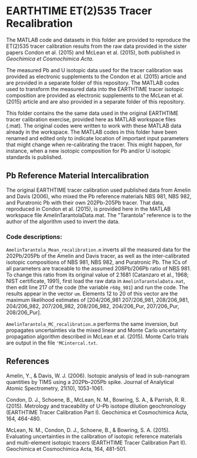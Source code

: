 # EARTHTIME ET(2)535 Tracer Recalibration

The MATLAB code and datasets in this folder are provided to reproduce the ET(2)535 tracer calibration results from the raw data provided in the sister papers Condon et al. (2015) and McLean et al. (2015), both published in *Geochimica et Cosmochimica Acta*.  

The measured Pb and U isotopic data used for the tracer calibration was provided as electronic supplements to the Condon et al. (2015) article and are provided in a separate folder of this repository.  The MATLAB codes used to transform the measured data into the EARTHTIME tracer isotopic composition are provided as electronic supplements to the McLean et al. (2015) article and are also provided in a separate folder of this repository.

This folder contains the the same data used in the original EARTHTIME tracer calibration exercise, provided here as MATLAB workspace files (.mat). The original codes were written to work with these MATLAB data already in the workspace.  The MATLAB codes in this folder have been renamed and edited only to indicate location of important input parameters that might change when re-calibrating the tracer. This might happen, for instance, when a new isotopic composition for Pb and/or U isotopic standards is published. 

## Pb Reference Material Intercalibration

The original EARTHTIME tracer calibration used published data from Amelin and Davis (2006), who mixed the Pb reference materials NBS 981, NBS 982, and Puratronic Pb with their own 202Pb-205Pb tracer. That data, reproduced in Condon et al. (2015), is provided here in the MATLAB workspace file AmelinTarantolaData.mat. The "Tarantola" reference is to the author of the algorithm used to invert the data. 

### Code descriptions:

`AmelinTarantola_Mean_recalibration.m` inverts all the measured data for the 202Pb/205Pb of the Amelin and Davis tracer, as well as the inter-calibrated isotopic compositions of NBS 981, NBS 982, and Puratronic Pb. The ICs of all parameters are traceable to the assumed 208Pb/206Pb ratio of NBS 981. To change this ratio from its original value of 2.1681 (Catanzaro et al., 1968; NIST certificate, 1991), first load the raw data in `AmelinTarantolaData.mat`, then edit line 217 of the code (the variable `r68g_981`) and run the code.  The results appear in the vector `um`.  Elements 12 to 20 of this vector are the maximum likelihood estimates of [204/206_981 207/206_981, 208/206_981, 204/206_982, 207/206_982, 208/206_982, 204/206_Pur, 207/206_Pur, 208/206_Pur]. 

`AmelinTarantola_MC_recalibration.m` performs the same inversion, but propagates uncertainties via the mixed linear and Monte Carlo uncertainty propagation algorithm described in McLean et al. (2015). Monte Carlo trials are output in the file `'MCintercal.txt`.


## References

Amelin, Y., & Davis, W. J. (2006). Isotopic analysis of lead in sub-nanogram quantities by TIMS using a 202Pb–205Pb spike. Journal of Analytical Atomic Spectrometry, 21(10), 1053-1061.

Condon, D. J., Schoene, B., McLean, N. M., Bowring, S. A., & Parrish, R. R. (2015). Metrology and traceability of U–Pb isotope dilution geochronology (EARTHTIME Tracer Calibration Part I). Geochimica et Cosmochimica Acta, 164, 464-480.

McLean, N. M., Condon, D. J., Schoene, B., & Bowring, S. A. (2015). Evaluating uncertainties in the calibration of isotopic reference materials and multi-element isotopic tracers (EARTHTIME Tracer Calibration Part II). Geochimica et Cosmochimica Acta, 164, 481-501.